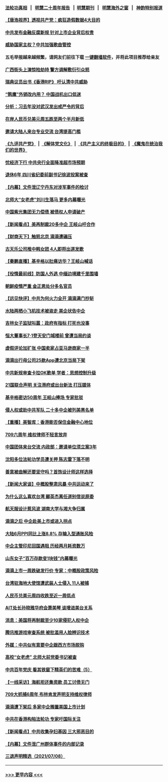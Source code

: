 #### [法轮功真相](https://github.com/gfw-breaker/truth/blob/master/README.md?t=0) &nbsp;&nbsp;|&nbsp;&nbsp; [明慧二十周年报告](https://github.com/gfw-breaker/mh-reports/blob/master/README.md?t=0) &nbsp;&nbsp;|&nbsp;&nbsp;[明慧期刊](https://github.com/gfw-breaker/mh-qikan) &nbsp;&nbsp;|&nbsp;&nbsp; [明慧海外之窗](https://github.com/gfw-breaker/mh-news/blob/master/README.md?t=0) &nbsp;&nbsp;|&nbsp;&nbsp; [神韵特别报道](https://github.com/gfw-breaker/mh-news/blob/master/shenyun.md?t=0)
#### [【唐浩视界】透视共产党：疯狂造假数据4大目的](../pages/nsc413/n13080590.md?t=07102351) 
#### [中共发布金融反腐新规 针对上市企业背后权贵](../pages/nsc413/n13080390.md?t=07102351) 
#### [威胁国家主权？中共加强歌曲管控](../pages/nsc413/n13079941.md?t=07102351) 
#### 五毛举报越来越频繁，请网友们前往下载 [一键翻墙软件](https://github.com/gfw-breaker/ssr-accounts)，并将此项目推荐给亲友
#### [广西街头上演惊险劫持 警方调解敷衍引众怒](../pages/nsc413/n13080502.md?t=07102351) 
#### [瑞典议员出书《香港RIP》 吁认清中共威胁](../pages/nsc413/n13080532.md?t=07102351) 
#### [“鹘鹰”外销改内用？ 中国战机出口低迷](../pages/nsc413/n13080442.md?t=07102351) 
#### [分析：习去年没对武汉发出戒严令的背后](../pages/nsc413/n13080421.md?t=07102351) 
#### [在岸人民币兑美元周五跌至两个半月新低](../pages/nsc413/n13080301.md?t=07102351) 
#### [邀请大陆人来台专业交流 台湾提高门槛](../pages/nsc413/n13080076.md?t=07102351) 
#### [《九评共产党》](https://github.com/begood0513/9ping.md/blob/master/README.md) &nbsp;|&nbsp; [《解体党文化》](../../../../jtdwh.md/blob/master/README.md)  &nbsp;|&nbsp; [《共产主义的终极目的》](../../../../gczydzjmd.md/blob/master/README.md) &nbsp;|&nbsp; [《魔鬼在统治我们的世界》](../../../../mgztzwmdsj.md/blob/master/README.md) 
#### [忧经济下行 中共央行全面降准超市场预期](../pages/nsc413/n13080279.md?t=07102351) 
#### [退休6年 四川省纪委前副书记徐波投案被查](../pages/nsc413/n13080122.md?t=07102351) 
#### [【内幕】文件泄辽宁丹东对涉军事件的检讨](../pages/nsc413/n13076558.md?t=07102351) 
#### [北师大“女老虎”刘川生落马 更多内幕曝光](../pages/nsc413/n13079924.md?t=07102351) 
#### [中国紫光集团无力偿债 被债权人申请破产](../pages/nsc413/n13079982.md?t=07102351) 
#### [【新闻看点】美再制裁20多中企 王岐山吁合作](../pages/nsc413/n13079627.md?t=07102351) 
#### [【财商天下】触怒北京 滴滴遭碾压](../pages/nsc413/n13078642.md?t=07102351) 
#### [古天乐公司推中韩女团 4人即将出道发歌](../pages/nsc413/n13079541.md?t=07102351) 
#### [【秦鹏直播】基辛格以肚痛访华？王岐山喊话](../pages/nsc413/n13079633.md?t=07102351) 
#### [【役情最前线】防国人外逃 中缅边境建千里围墙](../pages/nsc413/n13079519.md?t=07102351) 
#### [朝鲜疫情严重 金正恩处分多名官员](../pages/nsc413/n13079673.md?t=07102351) 
#### [【远见快评】中共为何火力全开 滴滴满门抄斩](../pages/nsc413/n13079403.md?t=07102351) 
#### [水陆两栖小飞机技术被盗走 美企状告中企](../pages/nsc413/n13079547.md?t=07102351) 
#### [吉林女子监狱叫嚣：政府有指标 打死也没事](../pages/nsc413/n13077655.md?t=07102351) 
#### [恒大董事长7‧1登天安门城楼前 曾遭当局约谈](../pages/nsc413/n13079100.md?t=07102351) 
#### [虚假评论加扩张 中国卖家占亚马逊商家一半](../pages/nsc413/n13078821.md?t=07102351) 
#### [滴滴出行母公司25款App遭北京当局下架](../pages/nsc413/n13079273.md?t=07102351) 
#### [中共新规审查卡拉OK歌单 学者：思想控制升级](../pages/nsc413/n13079135.md?t=07102351) 
#### [21国联合声明 关注港府或出台新法 打压媒体](../pages/nsc413/n13079359.md?t=07102351) 
#### [基辛格密访50周年 王岐山捧场 专家批驳](../pages/nsc413/n13079318.md?t=07102351) 
#### [侵人权或助中共军队 二十多中企被列美黑名单](../pages/nsc413/n13078922.md?t=07102351) 
#### [【重播】美智库：香港能否保住金融中心地位](../pages/nsc413/n12980815.md?t=07102351) 
#### [709六周年 维权律师不轻言放弃](../pages/nsc413/n13079118.md?t=07102351) 
#### [中国团体来台交流 内政部：邀请单位须立案3年](../pages/nsc413/n13079084.md?t=07102351) 
#### [沈阳多位法轮功学员遭关押 陈志雷下落不明](../pages/nsc413/n13078423.md?t=07102351) 
#### [善意被曲解还要坚守吗？首饰设计师这样选择](../pages/nsc413/n13077575.md?t=07102351) 
#### [【新闻大家谈】中概股整肃风暴 中共运动来了](../pages/nsc413/n13078640.md?t=07102351) 
#### [为什么这么喜欢台湾 郦英杰离任道别信说原委](../pages/nsc413/n13078345.md?t=07102351) 
#### [航天服设计惹风波 湖南大学与湘大争归属](../pages/nsc413/n13078424.md?t=07102351) 
#### [滴滴之后 中企赴美上市或进入拐点](../pages/nsc413/n13078412.md?t=07102351) 
#### [大陆6月PPI同比上涨8.8% 存输入型通胀风险](../pages/nsc413/n13077960.md?t=07102351) 
#### [中企主管印尼回国遇阻 历经两月耗资数万](../pages/nsc413/n13077238.md?t=07102351) 
#### [山东女子“百万存款变1块钱”内幕曝光](../pages/nsc413/n13078229.md?t=07102351) 
#### [滴滴上市一周跌破发行价 专家：中概股政策风险](../pages/nsc413/n13076620.md?t=07102351) 
#### [台湾驻海地大使馆遭武装人士侵入 11人被捕](../pages/nsc413/n13077919.md?t=07102351) 
#### [人民币兑美元周四收跌至近一周低点](../pages/nsc413/n13077510.md?t=07102351) 
#### [AIT处长孙晓雅华府会萧美琴 谈增进美台关系](../pages/nsc413/n13077845.md?t=07102351) 
#### [消息：美国将再制裁至少10家侵犯人权中企](../pages/nsc413/n13077699.md?t=07102351) 
#### [腾讯推游戏审查系统 被批滥用人脸辨识技术](../pages/nsc413/n13077634.md?t=07102351) 
#### [外媒：中共似有意要中企跟西方市场脱钩](../pages/nsc413/n13077540.md?t=07102351) 
#### [高校“女老虎” 北师大前党委书记被查](../pages/nsc413/n13077636.md?t=07102351) 
#### [中共百年党庆 看其铁窗下精英们的苦难（5）](../pages/nsc413/n13076766.md?t=07102351) 
#### [【一线采访】海航拒还集资款 员工讨债无门](../pages/nsc413/n13077608.md?t=07102351) 
#### [709大抓捕6周年 布林肯发声明支持维权律师](../pages/nsc413/n13077382.md?t=07102351) 
#### [滴滴遭下架后 多家中企搁置美国上市计划](../pages/nsc413/n13077377.md?t=07102351) 
#### [中共在香港构陷法轮功 专家吁国际关注](../pages/nsc413/n13077152.md?t=07102351) 
#### [【新闻看点】中共收集孕妇基因 三大邪恶目的](../pages/nsc413/n13077182.md?t=07102351) 
#### [【内幕】文件泄广州群体事件的内部记录](../pages/nsc413/n13072708.md?t=07102351) 
#### [三退声明精选（2021/07/08）](../pages/nsc413/n13077477.md?t=07102351) 

----
#### [ >>> 更早内容 <<< ](../indexes/nsc413-earlier.md)
